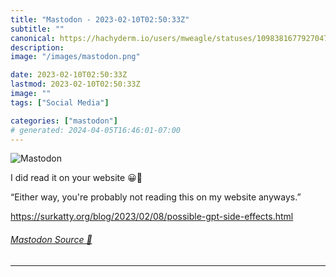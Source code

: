 ```yaml
---
title: "Mastodon - 2023-02-10T02:50:33Z"
subtitle: ""
canonical: https://hachyderm.io/users/mweagle/statuses/109838167792704729
description:
image: "/images/mastodon.png"

date: 2023-02-10T02:50:33Z
lastmod: 2023-02-10T02:50:33Z
image: ""
tags: ["Social Media"]

categories: ["mastodon"]
# generated: 2024-04-05T16:46:01-07:00
---
```

![Mastodon](/images/mastodon.png)

<p>I did read it on your website 😀👊</p><p>“Either way, you&#39;re probably not reading this on my website anyways.”</p><p><a href="https://surkatty.org/blog/2023/02/08/possible-gpt-side-effects.html" target="_blank" rel="nofollow noopener noreferrer" translate="no"><span class="invisible">https://</span><span class="ellipsis">surkatty.org/blog/2023/02/08/p</span><span class="invisible">ossible-gpt-side-effects.html</span></a></p>


###### [Mastodon Source 🐘](https://hachyderm.io/@mweagle/109838167792704729)

___
